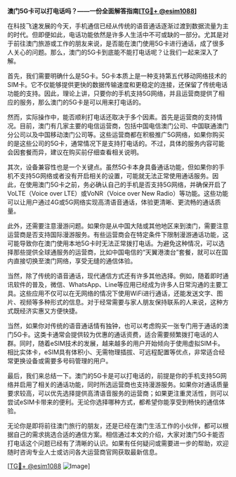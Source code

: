**澳门5G卡可以打电话吗？——一份全面解答指南[[TG💪+ @esim1088](https://t.me/s/esim1088)]**

在科技飞速发展的今天，手机通信已经从传统的语音通话逐渐过渡到数据流量为主的时代。但即便如此，电话功能依然是许多人生活中不可或缺的一部分。尤其是对于前往澳门旅游或工作的朋友来说，是否能在澳门使用5G卡进行通话，成了很多人关心的问题。那么，澳门的5G卡到底能不能打电话呢？让我们一起来深入了解。

首先，我们需要明确什么是5G卡。5G卡本质上是一种支持第五代移动网络技术的SIM卡。它不仅能够提供更快的数据传输速度和更稳定的连接，还保留了传统电话功能的支持。因此，理论上讲，只要你的手机支持5G网络，并且运营商提供了相应的服务，那么澳门的5G卡是可以用来打电话的。

然而，实际操作中，能否顺利打电话还取决于多个因素。首先是运营商的支持情况。目前，澳门有几家主要的电信运营商，包括中国电信澳门公司、中国联通澳门分公司以及中国移动澳门公司等。这些运营商都在积极推广5G网络，如果你购买的是这些公司的5G卡，通常情况下是支持打电话的。不过，具体的服务内容可能会因套餐而异，建议在购买前仔细查看相关说明。

其次，设备兼容性也是一个关键点。虽然5G卡本身具备通话功能，但如果你的手机不支持5G网络或者没有开启相关的设置，可能就无法正常使用通话服务。因此，在使用澳门5G卡之前，务必确认自己的手机是否支持5G网络，并确保开启了VoLTE（Voice over LTE）或VoNR（Voice over New Radio）等功能。这些功能可以让用户通过4G或5G网络实现高清语音通话，体验更清晰、更流畅的通话质量。

此外，还需要注意漫游问题。如果你是从中国大陆或其他地区来到澳门，需要注意运营商是否支持国际漫游服务。有些运营商会在特定条件下限制漫游通话功能，这可能导致你在澳门使用本地5G卡时无法正常拨打电话。为避免这种情况，可以选择那些提供全球通服务的运营商，比如中国电信的“天翼港澳台”套餐，就可以在国内直接切换至澳门网络，享受无缝的通信体验。

当然，除了传统的语音通话，现代通信方式还有许多其他选择。例如，随着即时通讯软件的普及，微信、WhatsApp、Line等应用已经成为许多人日常沟通的主要工具。这些应用不仅可以在无网络的情况下使用WiFi进行通话，还能发送文字、图片、视频等多种形式的信息。对于经常需要与家人朋友保持联系的人来说，这种方式既经济实惠又方便快捷。

当然，如果你对传统的语音通话情有独钟，也可以考虑购买一张专门用于通话的澳门5G卡。这类卡通常会提供较为优惠的通话资费，适合需要频繁拨打电话的人群。同时，随着eSIM技术的发展，越来越多的用户开始倾向于使用虚拟SIM卡。相比实体卡，eSIM具有体积小、无需物理插拔、可远程配置等优点，非常适合经常更换设备或需要多号码管理的用户。

最后，我们来总结一下。澳门的5G卡是可以打电话的，前提是你的手机支持5G网络并启用了相关的通话功能，同时所选运营商也支持漫游服务。如果你对通话质量要求较高，可以优先选择提供高清语音服务的运营商；如果更注重灵活性，则可以尝试eSIM卡带来的便利。无论你选择哪种方式，都希望你能享受到畅快的通信体验。

无论你是即将前往澳门旅行的朋友，还是已经在澳门生活工作的小伙伴，都可以根据自己的需求挑选合适的通信方案。相信通过本文的介绍，大家对澳门5G卡能否打电话这个问题已经有了清晰的认识。如果有任何疑问或需要进一步的帮助，欢迎随时咨询专业人士或访问各大运营商官网获取最新信息。

[[TG💪+ @esim1088](https://t.me/s/esim1088) ![Image](https://i.postimg.cc/4NQfJmqS/Snipaste-2025-05-13-00-14-12.png)]